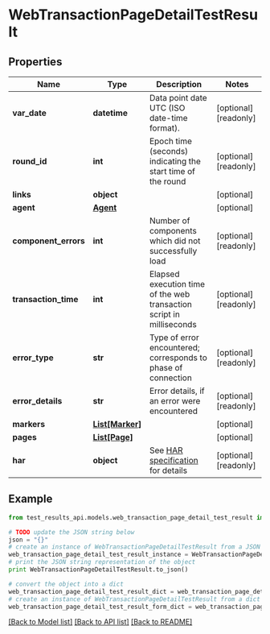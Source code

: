 # WebTransactionPageDetailTestResult


## Properties
Name | Type | Description | Notes
------------ | ------------- | ------------- | -------------
**var_date** | **datetime** | Data point date UTC (ISO date-time format). | [optional] [readonly] 
**round_id** | **int** | Epoch time (seconds) indicating the start time of the round | [optional] [readonly] 
**links** | **object** |  | [optional] 
**agent** | [**Agent**](Agent.md) |  | [optional] 
**component_errors** | **int** | Number of components which did not successfully load | [optional] [readonly] 
**transaction_time** | **int** | Elapsed execution time of the web transaction script in milliseconds | [optional] [readonly] 
**error_type** | **str** | Type of error encountered; corresponds to phase of connection | [optional] [readonly] 
**error_details** | **str** | Error details, if an error were encountered | [optional] [readonly] 
**markers** | [**List[Marker]**](Marker.md) |  | [optional] 
**pages** | [**List[Page]**](Page.md) |  | [optional] 
**har** | **object** | See [HAR specification](http://www.softwareishard.com/blog/har-12-spec/) for details | [optional] [readonly] 

## Example

```python
from test_results_api.models.web_transaction_page_detail_test_result import WebTransactionPageDetailTestResult

# TODO update the JSON string below
json = "{}"
# create an instance of WebTransactionPageDetailTestResult from a JSON string
web_transaction_page_detail_test_result_instance = WebTransactionPageDetailTestResult.from_json(json)
# print the JSON string representation of the object
print WebTransactionPageDetailTestResult.to_json()

# convert the object into a dict
web_transaction_page_detail_test_result_dict = web_transaction_page_detail_test_result_instance.to_dict()
# create an instance of WebTransactionPageDetailTestResult from a dict
web_transaction_page_detail_test_result_form_dict = web_transaction_page_detail_test_result.from_dict(web_transaction_page_detail_test_result_dict)
```
[[Back to Model list]](../README.md#documentation-for-models) [[Back to API list]](../README.md#documentation-for-api-endpoints) [[Back to README]](../README.md)


